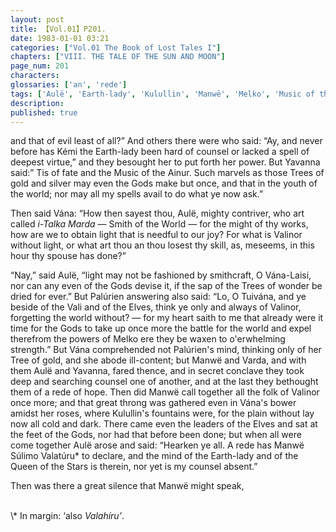 ```yaml
---
layout: post
title: 【Vol.01】P201.
date: 1983-01-01 03:21
categories: ["Vol.01 The Book of Lost Tales I"]
chapters: ["VIII. THE TALE OF THE SUN AND MOON"]
page_num: 201
characters: 
glossaries: ['an', 'rede']
tags: ['Aulë', 'Earth-lady', 'Kulullin', 'Manwë', 'Melko', 'Music of the Ainur', 'Palúrien']
description: 
published: true
---
```


<p style="text-indent: 0;">
and that of evil least of all?” And others there were who said: “Ay, and never before has Kémi the Earth-lady been hard of counsel or lacked a spell of deepest virtue,” and they besought her to put forth her power. But Yavanna said:” Tis of fate and the Music of the Ainur. Such marvels as those Trees of gold and silver may even the Gods make but once, and that in the youth of the world; nor may all my spells avail to do what ye now ask.”
</p>

Then said Vána: “How then sayest thou, Aulë, mighty contriver, who art called <I>i-Talka Marda</I> — Smith of the World — for the might of thy works, how are we to obtain light that is needful to our joy? For what is Valinor without light, or what art thou an thou losest thy skill, as, meseems, in this hour thy spouse has done?”

“Nay,” said Aulë, “light may not be fashioned by smithcraft, O Vána-Laisi, nor can any even of the Gods devise it, if the sap of the Trees of wonder be dried for ever.” But Palúrien answering also said: “Lo, O Tuivána, and ye beside of the Vali and of the Elves, think ye only and always of Valinor, forgetting the world without? — for my heart saith to me that already were it time for the Gods to take up once more the battle for the world and expel therefrom the powers of Melko ere they be waxen to o'erwhelming strength.” But Vána comprehended not Palúrien's mind, thinking only of her Tree of gold, and she abode ill-content; but Manwë and Varda, and with them Aulë and Yavanna, fared thence, and in secret conclave they took deep and searching counsel one of another, and at the last they bethought them of a rede of hope. Then did Manwë call together all the folk of Valinor once more; and that great throng was gathered even in Vána's bower amidst her roses, where Kulullin's fountains were, for the plain without lay now all cold and dark. There came even the leaders of the Elves and sat at the feet of the Gods, nor had that before been done; but when all were come together Aulë arose and said: “Hearken ye all. A rede has Manwë Súlimo Valatúru\* to declare, and the mind of the Earth-lady and of the Queen of the Stars is therein, nor yet is my counsel absent.”

Then was there a great silence that Manwë might speak,

<BR>
\* In margin: ‘also <I>Valahíru’</I>.

